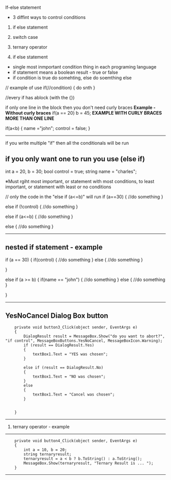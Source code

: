 If-else statement

- 3 diffint ways to control conditions
1. if else statement
2. switch case
3. ternary operator

1. if else statement

- single most inmportant condition thing in each programing language
- if statement means a boolean result - true or false
- if condition is true do somehting, else do soemthing else


// example of use
if(//condition)
{
    do snth
}


//every if has ablock (with the {})

if only one line in the block then you don't need curly braces
**Example - Without curly braces**
if(a == 20) b = 45;
**EXAMPLE WITH CURLY BRACES MORE THAN ONE LINE**

if(a<b) 
{
    name ="john";
    control = false;
}

--------------------------

if you write multiple "if"
then all the conditionals will be run

if you only want one to run you use (else if)
--------------------------------------------------------
int a = 20, b = 30;
bool control = true;
string name = "charles";

※Must rgiht most important, or statement with most conditions, to least important, or statement with least or no conditions

// only the code in the "else if (a<=b)" will run
if (a==30)
{
//do something
}

else if (!control)
{
    //do something
}

else if (a<=b)
{
   //do something 
}

else 
{
   //do something 
}


------------------------------------------------------


nested if statement - example
------------------------------------------------------

if (a == 30)
{
    if(control)
    {
        //do something 
    }
    else
    {
        //do something 
    }

}

else if (a >= b)
{
    if(name == "john")
    {
        //do something 
    }
    else
    {
        //do something 
    }

}





------------------------------------------------------



YesNoCancel Dialog Box button
-------------------------------------------------------
		private void button3_Click(object sender, EventArgs e)
		{
			DialogResult result = MessageBox.Show("do you want to abort?", "if control", MessageBoxButtons.YesNoCancel, MessageBoxIcon.Warning);
			if (result == DialogResult.Yes) 
			{
				textBox1.Text = "YES was chosen";
			}

			else if (result == DialogResult.No) 
			{
				textBox1.Text = "NO was chosen";
			}
			else
			{
				textBox1.Text = "Cancel was chosen";
			}


		}


-------------------------------------------------------



1. ternary operator - example

------------------------------------------------------------------
		private void button4_Click(object sender, EventArgs e)
		{
			int a = 10, b = 20;
			string ternaryresult;
			ternaryresult = a < b ? b.ToString() : a.ToString();
			MessageBox.Show(ternaryresult, "Ternary Result is ... ");
		}

------------------------------------------------------------------
